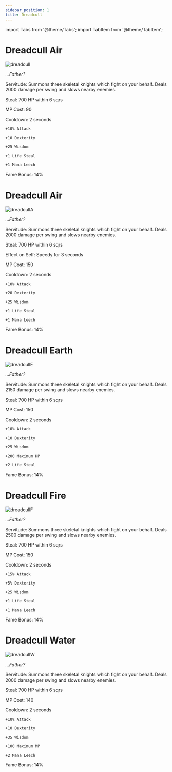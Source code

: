 ```yaml
---
sidebar_position: 1
title: Dreadcull
---
```


import Tabs from '@theme/Tabs';
import TabItem from '@theme/TabItem';

<Tabs>
  <TabItem value="Dreadcull" label="Dreadcull" default>

# Dreadcull Air

![dreadcull](https://vwiki.valorserver.com/api/item/picture/dreadcull%20air)

<i>...Father?</i>

Servitude: Summons three skeletal knights which fight on your behalf. Deals 2000 damage per swing and slows nearby enemies.

Steal: 700 HP within 6 sqrs

MP Cost: 90

Cooldown: 2 seconds

    +10% Attack
    
    +10 Dexterity
    
    +25 Wisdom
    
    +1 Life Steal
    
    +1 Mana Leech

Fame Bonus: 14%

  </TabItem>
  <TabItem value="Air" label="Air">

# Dreadcull Air

![dreadcullA](https://vwiki.valorserver.com/api/item/picture/dreadcull%20air)

<i>...Father?</i>

Servitude: Summons three skeletal knights which fight on your behalf. Deals 2000 damage per swing and slows nearby enemies.

Steal: 700 HP within 6 sqrs

Effect on Self: Speedy for 3 seconds

MP Cost: 150

Cooldown: 2 seconds

    +10% Attack
    
    +20 Dexterity
    
    +25 Wisdom
    
    +1 Life Steal
    
    +1 Mana Leech

Fame Bonus: 14%

  </TabItem>
  <TabItem value="Earth" label="Earth">

# Dreadcull Earth

![dreadcullE](https://vwiki.valorserver.com/api/item/picture/dreadcull%20earth)

<i>...Father?</i>

Servitude: Summons three skeletal knights which fight on your behalf. Deals 2150 damage per swing and slows nearby enemies.

Steal: 700 HP within 6 sqrs

MP Cost: 150

Cooldown: 2 seconds

    +10% Attack
    
    +10 Dexterity
    
    +25 Wisdom
    
    +200 Maximum HP
    
    +2 Life Steal

Fame Bonus: 14%

  </TabItem>
  <TabItem value="Fire" label="Fire">

# Dreadcull Fire

![dreadcullF](https://vwiki.valorserver.com/api/item/picture/dreadcull%20fire)

<i>...Father?</i>

Servitude: Summons three skeletal knights which fight on your behalf. Deals 2500 damage per swing and slows nearby enemies.

Steal: 700 HP within 6 sqrs

MP Cost: 150

Cooldown: 2 seconds

    +15% Attack
    
    +5% Dexterity
    
    +25 Wisdom
    
    +1 Life Steal
    
    +1 Mana Leech

Fame Bonus: 14%

  </TabItem>
  <TabItem value="Water" label="Water">


# Dreadcull Water

![dreadcullW](https://vwiki.valorserver.com/api/item/picture/dreadcull%20water)

<i>...Father?</i>

Servitude: Summons three skeletal knights which fight on your behalf. Deals 2000 damage per swing and slows nearby enemies.

Steal: 700 HP within 6 sqrs

MP Cost: 140

Cooldown: 2 seconds

    +10% Attack
    
    +10 Dexterity
    
    +35 Wisdom
    
    +100 Maximum MP
    
    +2 Mana Leech

Fame Bonus: 14%

  </TabItem>
</Tabs>
